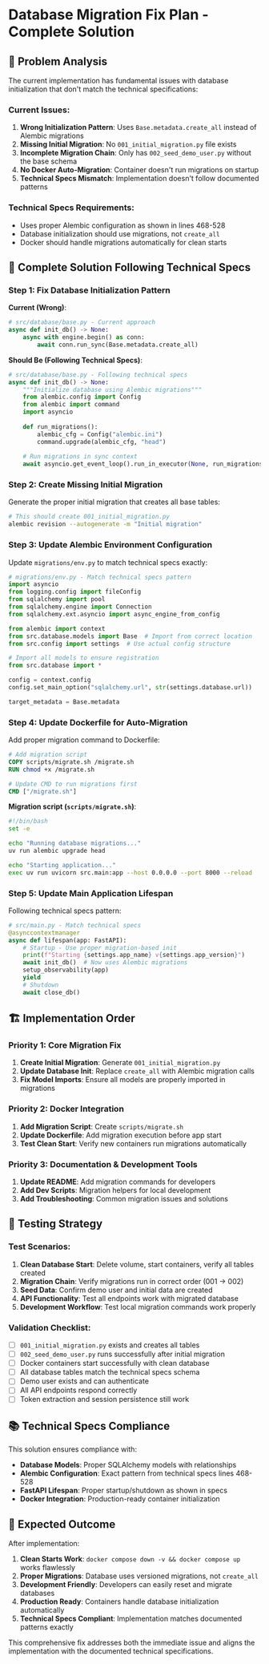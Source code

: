 # Database Migration Fix Plan - Complete Solution

## 🎯 Problem Analysis

The current implementation has fundamental issues with database initialization that don't match the technical specifications:

### Current Issues:
1. **Wrong Initialization Pattern**: Uses `Base.metadata.create_all` instead of Alembic migrations
2. **Missing Initial Migration**: No `001_initial_migration.py` file exists
3. **Incomplete Migration Chain**: Only has `002_seed_demo_user.py` without the base schema
4. **No Docker Auto-Migration**: Container doesn't run migrations on startup
5. **Technical Specs Mismatch**: Implementation doesn't follow documented patterns

### Technical Specs Requirements:
- Uses proper Alembic configuration as shown in lines 468-528
- Database initialization should use migrations, not `create_all`
- Docker should handle migrations automatically for clean starts

## 🔧 Complete Solution Following Technical Specs

### Step 1: Fix Database Initialization Pattern
**Current (Wrong)**:
```python
# src/database/base.py - Current approach
async def init_db() -> None:
    async with engine.begin() as conn:
        await conn.run_sync(Base.metadata.create_all)
```

**Should Be (Following Technical Specs)**:
```python
# src/database/base.py - Following technical specs
async def init_db() -> None:
    """Initialize database using Alembic migrations"""
    from alembic.config import Config
    from alembic import command
    import asyncio
    
    def run_migrations():
        alembic_cfg = Config("alembic.ini")
        command.upgrade(alembic_cfg, "head")
    
    # Run migrations in sync context
    await asyncio.get_event_loop().run_in_executor(None, run_migrations)
```

### Step 2: Create Missing Initial Migration
Generate the proper initial migration that creates all base tables:
```bash
# This should create 001_initial_migration.py
alembic revision --autogenerate -m "Initial migration"
```

### Step 3: Update Alembic Environment Configuration
Update `migrations/env.py` to match technical specs exactly:
```python
# migrations/env.py - Match technical specs pattern
import asyncio
from logging.config import fileConfig
from sqlalchemy import pool
from sqlalchemy.engine import Connection
from sqlalchemy.ext.asyncio import async_engine_from_config

from alembic import context
from src.database.models import Base  # Import from correct location
from src.config import settings  # Use actual config structure

# Import all models to ensure registration
from src.database import *

config = context.config
config.set_main_option("sqlalchemy.url", str(settings.database.url))

target_metadata = Base.metadata
```

### Step 4: Update Dockerfile for Auto-Migration
Add proper migration command to Dockerfile:
```dockerfile
# Add migration script
COPY scripts/migrate.sh /migrate.sh
RUN chmod +x /migrate.sh

# Update CMD to run migrations first
CMD ["/migrate.sh"]
```

**Migration script (`scripts/migrate.sh`)**:
```bash
#!/bin/bash
set -e

echo "Running database migrations..."
uv run alembic upgrade head

echo "Starting application..."
exec uv run uvicorn src.main:app --host 0.0.0.0 --port 8000 --reload
```

### Step 5: Update Main Application Lifespan
Following technical specs pattern:
```python
# src/main.py - Match technical specs
@asynccontextmanager
async def lifespan(app: FastAPI):
    # Startup - Use proper migration-based init
    print(f"Starting {settings.app_name} v{settings.app_version}")
    await init_db()  # Now uses Alembic migrations
    setup_observability(app)
    yield
    # Shutdown
    await close_db()
```

## 🏗️ Implementation Order

### Priority 1: Core Migration Fix
1. **Create Initial Migration**: Generate `001_initial_migration.py`
2. **Update Database Init**: Replace `create_all` with Alembic migration calls
3. **Fix Model Imports**: Ensure all models are properly imported in migrations

### Priority 2: Docker Integration
1. **Add Migration Script**: Create `scripts/migrate.sh`
2. **Update Dockerfile**: Add migration execution before app start
3. **Test Clean Start**: Verify new containers run migrations automatically

### Priority 3: Documentation & Development Tools
1. **Update README**: Add migration commands for developers
2. **Add Dev Scripts**: Migration helpers for local development
3. **Add Troubleshooting**: Common migration issues and solutions

## 🧪 Testing Strategy

### Test Scenarios:
1. **Clean Database Start**: Delete volume, start containers, verify all tables created
2. **Migration Chain**: Verify migrations run in correct order (001 → 002)
3. **Seed Data**: Confirm demo user and initial data are created
4. **API Functionality**: Test all endpoints work with migrated database
5. **Development Workflow**: Test local migration commands work properly

### Validation Checklist:
- [ ] `001_initial_migration.py` exists and creates all tables
- [ ] `002_seed_demo_user.py` runs successfully after initial migration
- [ ] Docker containers start successfully with clean database
- [ ] All database tables match the technical specs schema
- [ ] Demo user exists and can authenticate
- [ ] All API endpoints respond correctly
- [ ] Token extraction and session persistence still work

## 📚 Technical Specs Compliance

This solution ensures compliance with:
- **Database Models**: Proper SQLAlchemy models with relationships
- **Alembic Configuration**: Exact pattern from technical specs lines 468-528
- **FastAPI Lifespan**: Proper startup/shutdown as shown in specs
- **Docker Integration**: Production-ready container initialization

## 🚀 Expected Outcome

After implementation:
1. **Clean Starts Work**: `docker compose down -v && docker compose up` works flawlessly
2. **Proper Migrations**: Database uses versioned migrations, not `create_all`
3. **Development Friendly**: Developers can easily reset and migrate databases
4. **Production Ready**: Containers handle database initialization automatically
5. **Technical Specs Compliant**: Implementation matches documented patterns exactly

This comprehensive fix addresses both the immediate issue and aligns the implementation with the documented technical specifications.